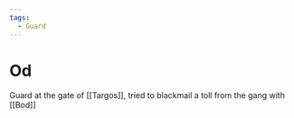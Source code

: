 ```yaml
---
tags:
  - Guard
---
```

# Od 

Guard at the gate of [[Targos]], tried to blackmail a toll from the gang with [[Bod]]